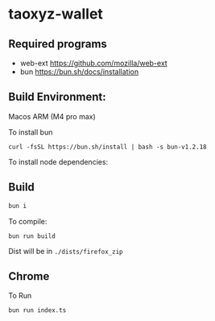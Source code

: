 # taoxyz-wallet

## Required programs

- web-ext https://github.com/mozilla/web-ext
- bun https://bun.sh/docs/installation

## Build Environment:

Macos ARM (M4 pro max)

To install bun

```
curl -fsSL https://bun.sh/install | bash -s bun-v1.2.18
```

To install node dependencies:

## Build

```bash
bun i
```

To compile:

```
bun run build
```

Dist will be in `./dists/firefox_zip`

## Chrome

To Run

```bash
bun run index.ts
```

